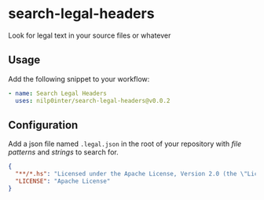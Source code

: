# search-legal-headers

Look for legal text in your source files or whatever

## Usage

Add the following snippet to your workflow:

```yaml
- name: Search Legal Headers
  uses: nilp0inter/search-legal-headers@v0.0.2
```

## Configuration

Add a json file named `.legal.json` in the root of your repository with *file
patterns* and *strings* to search for.

```json
{
  "**/*.hs": "Licensed under the Apache License, Version 2.0 (the \"License\");\nyou may not use this file except in compliance with the License.\nYou may obtain a copy of the License at\n\n    http://www.apache.org/licenses/LICENSE-2.0\n\nUnless required by applicable law or agreed to in writing, software\ndistributed under the License is distributed on an \"AS IS\" BASIS,\nWITHOUT WARRANTIES OR CONDITIONS OF ANY KIND, either express or implied.\nSee the License for the specific language governing permissions and\nlimitations under the License.\n",
  "LICENSE": "Apache License"
}
```
